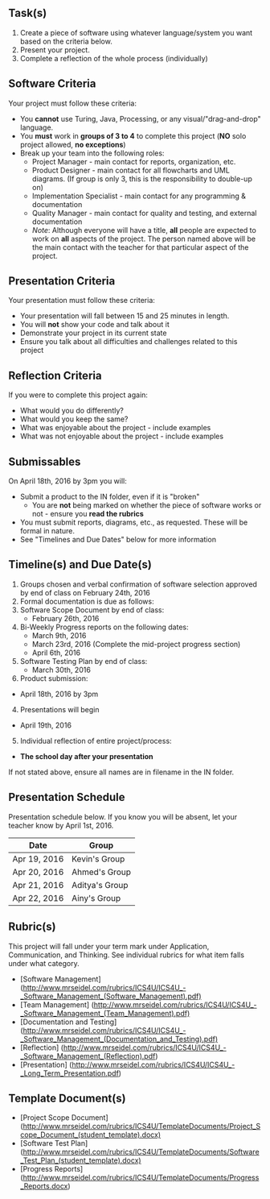 Task(s)
-------
1. Create a piece of software using whatever language/system you want based on the criteria below.
2. Present your project.
3. Complete a reflection of the whole process (individually)

Software Criteria
--------
Your project must follow these criteria:
* You **cannot** use Turing, Java, Processing, or any visual/"drag-and-drop" language.
* You **must** work in **groups of 3 to 4** to complete this project (**NO** solo project allowed, **no exceptions**)
* Break up your team into the following roles:
  * Project Manager - main contact for reports, organization, etc.
  * Product Designer - main contact for all flowcharts and UML diagrams. (If group is only 3, this is the responsibility to double-up on)
  * Implementation Specialist - main contact for any programming & documentation
  * Quality Manager - main contact for quality and testing, and external documentation
  * _Note_: Although everyone will have a title, **all** people are expected to work on **all** aspects of the project.  The person named above will be the main contact with the teacher for that particular aspect of the project.

Presentation Criteria
-----------
Your presentation must follow these criteria:
* Your presentation will fall between 15 and 25 minutes in length.
* You will **not** show your code and talk about it
* Demonstrate your project in its current state
* Ensure you talk about all difficulties and challenges related to this project

Reflection Criteria
-----------
If you were to complete this project again:
* What would you do differently?
* What would you keep the same?
* What was enjoyable about the project - include examples
* What was not enjoyable about the project - include examples

Submissables
------------
On April 18th, 2016 by 3pm you will:
* Submit a product to the IN folder, even if it is "broken"
  * You are **not** being marked on whether the piece of software works or not - ensure you **read the rubrics**
* You must submit reports, diagrams, etc., as requested. These will be formal in nature.
* See "Timelines and Due Dates" below for more information

Timeline(s) and Due Date(s)
----------
1. Groups chosen and verbal confirmation of software selection approved by end of class on February 24th, 2016
2. Formal documentation is due as follows:
  1. Software Scope Document by end of class:
	  * February 26th, 2016
  2. Bi-Weekly Progress reports on the following dates:
	  * March 9th, 2016
	  * March 23rd, 2016 (Complete the mid-project progress section)
	  * April 6th, 2016
  4. Software Testing Plan by end of class:
	  * March 30th, 2016
3. Product submission:
  * April 18th, 2016 by 3pm
4. Presentations will begin 
  * April 19th, 2016
5. Individual reflection of entire project/process:
  * **The school day after your presentation**

If not stated above, ensure all names are in filename in the IN folder.

Presentation Schedule
----------------------
Presentation schedule below. If you know you will be absent, let your teacher know by April 1st, 2016.

| Date | Group |
|------|-------|
| Apr 19, 2016 | Kevin's Group |
| Apr 20, 2016 | Ahmed's Group |
| Apr 21, 2016 | Aditya's Group |
| Apr 22, 2016 | Ainy's Group  |


Rubric(s)
---------
This project will fall under your term mark under Application, Communication, and Thinking. See individual rubrics for what item falls under what category.
* [Software Management] (http://www.mrseidel.com/rubrics/ICS4U/ICS4U_-_Software_Management_(Software_Management).pdf)
* [Team Management] (http://www.mrseidel.com/rubrics/ICS4U/ICS4U_-_Software_Management_(Team_Management).pdf)
* [Documentation and Testing] (http://www.mrseidel.com/rubrics/ICS4U/ICS4U_-_Software_Management_(Documentation_and_Testing).pdf)
* [Reflection] (http://www.mrseidel.com/rubrics/ICS4U/ICS4U_-_Software_Management_(Reflection).pdf)
* [Presentation] (http://www.mrseidel.com/rubrics/ICS4U/ICS4U_-_Long_Term_Presentation.pdf)

Template Document(s)
--------------------
* [Project Scope Document] (http://www.mrseidel.com/rubrics/ICS4U/TemplateDocuments/Project_Scope_Document_(student_template).docx)
* [Software Test Plan] (http://www.mrseidel.com/rubrics/ICS4U/TemplateDocuments/Software_Test_Plan_(student_template).docx)
* [Progress Reports] (http://www.mrseidel.com/rubrics/ICS4U/TemplateDocuments/Progress_Reports.docx)
